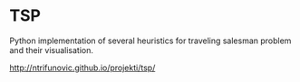 TSP
===

Python implementation of several heuristics for traveling salesman problem and their visualisation.

http://ntrifunovic.github.io/projekti/tsp/
